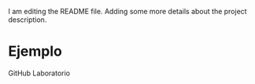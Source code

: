 I am editing the README file. Adding some more details about the project description.

# Ejemplo
GitHub Laboratorio
